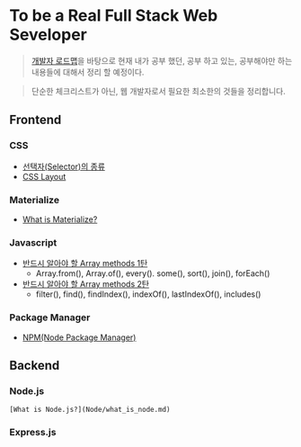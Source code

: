 # To be a Real Full Stack Web Seveloper

> [개발자 로드맵](https://github.com/kamranahmedse/developer-roadmap)을 바탕으로 현재 내가 공부 했던, 공부 하고 있는, 공부해야만 하는 내용들에 대해서 정리 할 예정이다.

> 단순한 체크리스트가 아닌, 웹 개발자로서 필요한 최소한의 것들을 정리합니다.

## Frontend

### CSS

-   [선택자(Selector)의 종류](CSS/selector.md)
-   [CSS Layout](CSS/layout/layoutIntro.md)

### Materialize

-   [What is Materialize?](CSS/materialize/what_is_materialize.md)

### Javascript

-   [반드시 알아야 할 Array methods 1탄](JavaScript/arrayMethod1.md)
    -   Array.from(), Array.of(), every(). some(), sort(), join(), forEach()
-   [반드시 알아야 할 Array methods 2탄](JavaScript/arrayMethod2.md)
    -   filter(), find(), findIndex(), indexOf(), lastIndexOf(), includes()

### Package Manager

-   [NPM(Node Package Manager)](PackageManager/NPM.md)

## Backend

### Node.js
    [What is Node.js?](Node/what_is_node.md)

### Express.js

